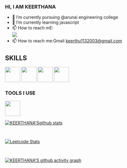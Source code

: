 ###  HI, I AM KEERTHANA
- 🔭 I’m currently pursuing @arunai engineering college
- 🌱 I’m currently learning javascript
- 📫 How to reach mE:<br> [<img src="https://img.shields.io/badge/LinkedIn-0077B5?style=for-the-badge&logo=linkedin&logoColor=white" />](https://www.linkedin.com/in/keerthana-panjatcharam-a9b309211/)
- 📫 How to reach me:Gmail keerthu1132003@gmail.com

## SKILLS
   
 
   <img height="50" width="50" src="https://img.icons8.com/color/48/000000/html-5.png" />
    <img height="50" width="50" src="https://img.icons8.com/color/48/000000/python.png" />
   <img height="50" width="50" src="https://img.icons8.com/color/48/000000/css3.png" />
   <img height="50" width="50" src="https://img.icons8.com/color/48/000000/bootstrap.png" />
   
 
    
 ### TOOLS I USE
<img height="50" width="50" src="https://img.icons8.com/color/48/000000/visual-studio-code-2019.png"/> 
   
   
   
   
[![KEERTHANA'Sgithub stats](https://github-readme-stats.vercel.app/api?username=KEERTHANA&hide=issues,contribs&theme=dark)](https://github.com/Keerthuuu/keerthuuu/edit/main/README.md)

<br>

[![Leetcode Stats](https://leetcode.card.workers.dev/?username=hareeshprogrammer&theme=auto&width=346)](https://leetcode.com/hareeshprogrammer)

<br>

[![KEERTHANA'S  github activity graph](https://activity-graph.herokuapp.com/graph?username=KEERTHANA&theme=react-dark)](https://github.com/Keerthuuu/keerthuuu/edit/main/README.md)
